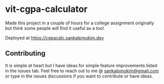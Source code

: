# vit-cgpa-calculator

Made this project in a couple of hours for a college assignment originally but think some people will find it useful as a tool.

Deployed at https://cgpacalc.sankalpmukim.dev

## Contributing

It is simple at heart but I have ideas for simple feature improvements listed in the issues tab.
Feel free to reach out to me @ sankalpmukim@gmail.com or type in the issues discussions if you want to contribute or have ideas.
